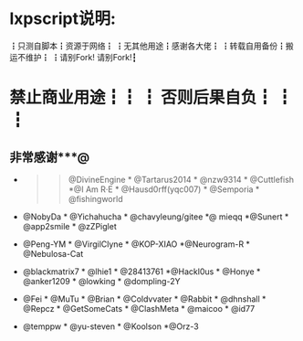 # lxpscript说明:
┇只测自脚本┇资源于网络┇
┇无其他用途┇感谢各大佬┇
┇转载自用备份┇搬运不维护┇
┇请别Fork!  请别Fork!┇ 
# 禁止商业用途┇┇ ┇  否则后果自负┇ ┇ ┇

##  非常感谢***@
+ >>@DivineEngine *  @Tartarus2014 * @nzw9314 * @Cuttlefish *@I Am R·E * @Hausd0rff(yqc007) * @Semporia * @fishingworld

+ @NobyDa * @Yichahucha * @chavyleung/gitee *@ mieqq *@Sunert * @app2smile * @zZPiglet

+ @Peng-YM * @VirgilClyne * @KOP-XIAO *@Neurogram-R * @Nebulosa-Cat

+ @blackmatrix7 * @lhie1 * @28413761 *@Hackl0us * @Honye * @anker1209 * @lowking * @dompling-2Y

+ @Fei * @MuTu * @Brian * @Coldvvater * @Rabbit * @dhnshall * @Repcz * @GetSomeCats * @ClashMeta * @maicoo * @id77

+ @temppw * @yu-steven * @Koolson *@Orz-3

